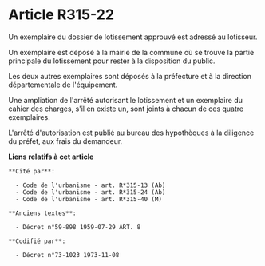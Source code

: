# Article R315-22

Un exemplaire du dossier de lotissement approuvé est adressé au lotisseur.

Un exemplaire est déposé à la mairie de la commune où se trouve la partie principale du lotissement pour rester à la
disposition du public.

Les deux autres exemplaires sont déposés à la préfecture et à la direction départementale de l'équipement.

Une ampliation de l'arrêté autorisant le lotissement et un exemplaire du cahier des charges, s'il en existe un, sont joints à
chacun de ces quatre exemplaires.

L'arrêté d'autorisation est publié au bureau des hypothèques à la diligence du préfet, aux frais du demandeur.

**Liens relatifs à cet article**

	**Cité par**:

	  - Code de l'urbanisme - art. R*315-13 (Ab)
	  - Code de l'urbanisme - art. R*315-24 (Ab)
	  - Code de l'urbanisme - art. R*315-40 (M)

	**Anciens textes**:

	  - Décret n°59-898 1959-07-29 ART. 8

	**Codifié par**:

	  - Décret n°73-1023 1973-11-08
